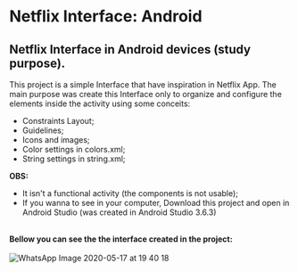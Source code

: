 # Netflix Interface: Android
## Netflix Interface in Android devices (study purpose).
 
 This project is a simple Interface that have inspiration in Netflix App. The main purpose was create this Interface only to organize and configure the elements inside the activity using some conceits:
 - Constraints Layout;
 - Guidelines;
 - Icons and images;
 - Color settings in colors.xml;
 - String settings in string.xml;

<B>OBS:</b>
- It isn't a functional activity (the components is not usable);
- If you wanna to see in your computer, Download this project and open in Android Studio (was created in Android Studio 3.6.3)

<br/><b>Bellow you can see the the interface created in the project:</b> <br/>  
![WhatsApp Image 2020-05-17 at 19 40 18](https://user-images.githubusercontent.com/36281679/82162045-f78d8a80-9877-11ea-83ca-458948a7d544.jpeg)

